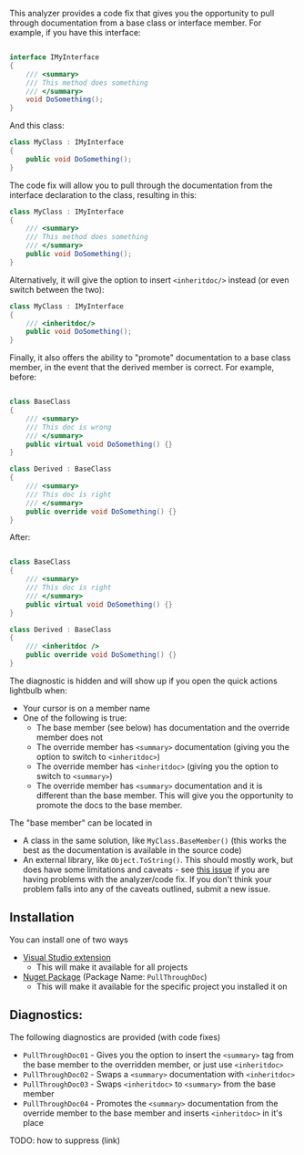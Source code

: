This analyzer provides a code fix that gives you the opportunity to pull through documentation from a base class or interface member.  For example, if you have this interface:

```csharp

interface IMyInterface 
{
    /// <summary>
    /// This method does something
    /// </summary>
    void DoSomething();
}

```

And this class:

```csharp
class MyClass : IMyInterface
{
    public void DoSomething();
}
```

The code fix will allow you to pull through the documentation from the interface declaration to the class, resulting in this:

```csharp
class MyClass : IMyInterface
{
    /// <summary>
    /// This method does something
    /// </summary>
    public void DoSomething();
}
```

Alternatively, it will give the option to insert `<inheritdoc/>` instead (or even switch between the two):
```csharp
class MyClass : IMyInterface
{
    /// <inheritdoc/>
    public void DoSomething();
}
```

Finally, it also offers the ability to "promote" documentation to a base class member, in the event that the derived member is correct.  For example, before:
```csharp

class BaseClass
{
    /// <summary>
    /// This doc is wrong
    /// </summary>
    public virtual void DoSomething() {}
}

class Derived : BaseClass
{
    /// <summary>
    /// This doc is right
    /// </summary>
    public override void DoSomething() {}
}

```

After:
```csharp

class BaseClass
{
    /// <summary>
    /// This doc is right
    /// </summary>
    public virtual void DoSomething() {}
}

class Derived : BaseClass
{
    /// <inheritdoc />
    public override void DoSomething() {}
}

```

The diagnostic is hidden and will show up if you open the quick actions lightbulb when:
- Your cursor is on a member name
- One of the following is true:
  - The base member (see below) has documentation and the override member does not
  - The override member has `<summary>` documentation (giving you the option to switch to `<inheritdoc>`)
  - The override member has `<inheritdoc>` (giving you the option to switch to `<summary>`)
  - The override member has `<summary>` documentation and it is different than the base member.  This will give you the opportunity to promote the docs to the base member.

The "base member" can be located in
  - A class in the same solution, like `MyClass.BaseMember()` (this works the best as the documentation is available in the source code)
  - An external library, like `Object.ToString()`.  This should mostly work, but does have some limitations and caveats - see [this issue](https://github.com/someguy20336/PullThroughDoc/issues/12) if you are having problems with the analyzer/code fix.  If you don't think your problem falls into any of the caveats outlined, submit a new issue.

## Installation

You can install one of two ways
- [Visual Studio extension](https://marketplace.visualstudio.com/items?itemName=someguy20336.PullThroughDoc)
  - This will make it available for all projects
- [Nuget Package](https://www.nuget.org/packages/PullThroughDoc/) (Package Name: `PullThroughDoc`)
  - This will make it available for the specific project you installed it on

## Diagnostics:
The following diagnostics are provided (with code fixes)
- `PullThroughDoc01` - Gives you the option to insert the `<summary>` tag from the base member to the overridden member, or just use `<inheritdoc>`
- `PullThroughDoc02` - Swaps a `<summary>` documentation with `<inheritdoc>`
- `PullThroughDoc03` - Swaps `<inheritdoc>` to `<summary>` from the base member
- `PullThroughDoc04` - Promotes the `<summary>` documentation from the override member to the base member and inserts `<inheritdoc>` in it's place

TODO: how to suppress (link)